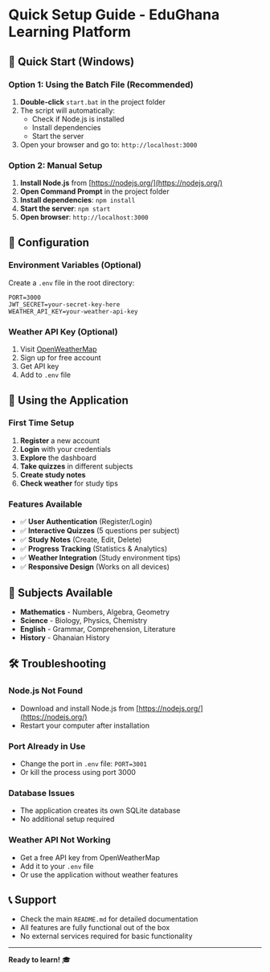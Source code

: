 # Quick Setup Guide - EduGhana Learning Platform

## 🚀 Quick Start (Windows)

### Option 1: Using the Batch File (Recommended)
1. **Double-click** `start.bat` in the project folder
2. The script will automatically:
   - Check if Node.js is installed
   - Install dependencies
   - Start the server
3. Open your browser and go to: `http://localhost:3000`

### Option 2: Manual Setup
1. **Install Node.js** from [https://nodejs.org/](https://nodejs.org/)
2. **Open Command Prompt** in the project folder
3. **Install dependencies**: `npm install`
4. **Start the server**: `npm start`
5. **Open browser**: `http://localhost:3000`

## 🔧 Configuration

### Environment Variables (Optional)
Create a `.env` file in the root directory:
```env
PORT=3000
JWT_SECRET=your-secret-key-here
WEATHER_API_KEY=your-weather-api-key
```

### Weather API Key (Optional)
1. Visit [OpenWeatherMap](https://openweathermap.org/api)
2. Sign up for free account
3. Get API key
4. Add to `.env` file

## 📱 Using the Application

### First Time Setup
1. **Register** a new account
2. **Login** with your credentials
3. **Explore** the dashboard
4. **Take quizzes** in different subjects
5. **Create study notes**
6. **Check weather** for study tips

### Features Available
- ✅ **User Authentication** (Register/Login)
- ✅ **Interactive Quizzes** (5 questions per subject)
- ✅ **Study Notes** (Create, Edit, Delete)
- ✅ **Progress Tracking** (Statistics & Analytics)
- ✅ **Weather Integration** (Study environment tips)
- ✅ **Responsive Design** (Works on all devices)

## 🎯 Subjects Available
- **Mathematics** - Numbers, Algebra, Geometry
- **Science** - Biology, Physics, Chemistry
- **English** - Grammar, Comprehension, Literature
- **History** - Ghanaian History

## 🛠️ Troubleshooting

### Node.js Not Found
- Download and install Node.js from [https://nodejs.org/](https://nodejs.org/)
- Restart your computer after installation

### Port Already in Use
- Change the port in `.env` file: `PORT=3001`
- Or kill the process using port 3000

### Database Issues
- The application creates its own SQLite database
- No additional setup required

### Weather API Not Working
- Get a free API key from OpenWeatherMap
- Add it to your `.env` file
- Or use the application without weather features

## 📞 Support
- Check the main `README.md` for detailed documentation
- All features are fully functional out of the box
- No external services required for basic functionality

---

**Ready to learn!** 🎓
